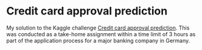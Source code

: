 # Credit card approval prediction

My solution to the Kaggle challenge [Credit card approval prediction](https://www.kaggle.com/datasets/rikdifos/credit-card-approval-prediction). This was conducted as a take-home assignment within a time limit of 3 hours as part of the application process for a major banking company in Germany.
